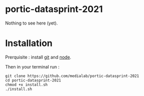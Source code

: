 # portic-datasprint-2021

Nothing to see here (yet).

# Installation

Prerquisite : install [git](https://git-scm.com/) and [node](https://nodejs.org/en/).

Then in your terminal run :

```
git clone https://github.com/medialab/portic-datasprint-2021
cd portic-datasprint-2021
chmod +x install.sh
./install.sh
```
